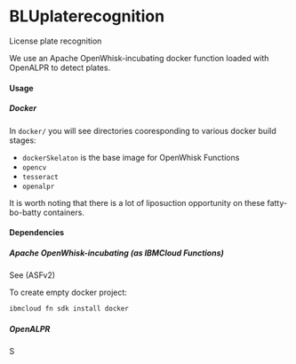 # BLUplaterecognition
License plate recognition

We use an Apache OpenWhisk-incubating docker function loaded with OpenALPR to detect plates.

#### Usage

##### Docker

In `docker/` you will see directories cooresponding to various docker build stages:

- `dockerSkelaton` is the base image for OpenWhisk Functions
- `opencv` 
- `tesseract`
- `openalpr`

It is worth noting that there is a lot of liposuction opportunity on these fatty-bo-batty containers.

#### Dependencies

##### Apache OpenWhisk-incubating (as IBMCloud Functions) 

See (ASFv2)

To create empty docker project:
```bash
ibmcloud fn sdk install docker
```

##### OpenALPR

S

